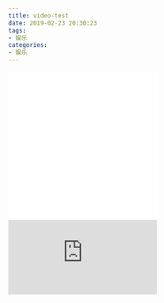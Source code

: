 ```yaml
---
title: video-test
date: 2019-02-23 20:30:23
tags:
- 娱乐
categories:
- 娱乐
---
```


<iframe src="//player.bilibili.com/player.html?aid=44091458&cid=77216986&page=1" scrolling="no" border="0" frameborder="no" framespacing="0" allowfullscreen="true"> </iframe>



<iframe src="//player.bilibili.com/player.html?aid=44365082&cid=77679914&page=1" scrolling="no" border="0" frameborder="no" framespacing="0" allowfullscreen="true"> </iframe>


<iframe frameborder="0" src="https://v.qq.com/txp/iframe/player.html?vid=v0029bmcc3w" allowFullScreen="true"></iframe>
